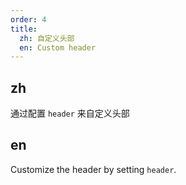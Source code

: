 ```yaml
---
order: 4
title:
  zh: 自定义头部
  en: Custom header
---
```


## zh

通过配置 `header` 来自定义头部

## en

Customize the header by setting `header`.
